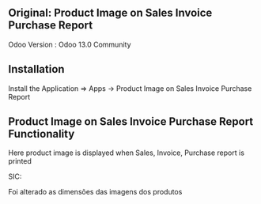 Original:
Product Image on Sales Invoice Purchase Report
----------------------------------------------

Odoo Version : Odoo 13.0 Community

Installation 
-------------------------------------
Install the Application => Apps -> Product Image on Sales Invoice Purchase Report

Product Image on Sales Invoice Purchase Report Functionality
---------------------------------------------

Here product image is displayed when Sales, Invoice, Purchase report is printed

SIC:

Foi alterado as dimensões das imagens dos produtos
